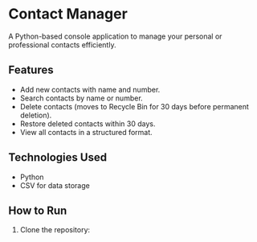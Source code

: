 # Contact Manager

A Python-based console application to manage your personal or professional contacts efficiently. 

## Features
- Add new contacts with name and number.
- Search contacts by name or number.
- Delete contacts (moves to Recycle Bin for 30 days before permanent deletion).
- Restore deleted contacts within 30 days.
- View all contacts in a structured format.

## Technologies Used
- Python
- CSV for data storage

## How to Run
1. Clone the repository:
